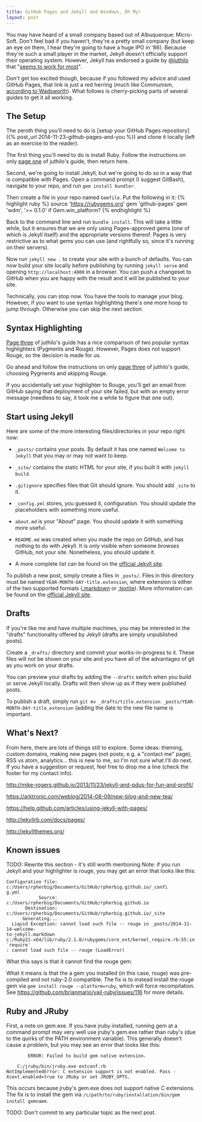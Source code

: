 ```yaml
---
title: GitHub Pages and Jekyll and Windows, Oh My!
layout: post
---
```


You may have heard of a small company based out of Albuquerque: Micro-Soft. Don't feel bad if you haven't, they're a pretty small company (but keep an eye on them, I hear they're going to have a huge IPO in '86). Because they're such a small player in the market, Jekyll doesn't officially support their operating system. However, Jekyll has endorsed a guide by [@juthilo](https://twitter.com/juthilo) that "[seems to work for most](http://jekyll-windows.juthilo.com/)".

Don't get too excited though, because if you followed my advice and used GitHub Pages, that link is just a red herring (much like Communism, [according to Wadsworth](http://www.imdb.com/title/tt0088930/quotes)). What follows is cherry-picking parts of several guides to get it all working.

## The Setup

The zeroth thing you'll need to do is [setup your GitHub Pages repository]({% post_url 2014-11-23-github-pages-and-you %}) and clone it locally (left as an exercise to the reader).

The first thing you'll need to do is install Ruby. Follow the instructions on only [page one](http://jekyll-windows.juthilo.com/1-ruby-and-devkit/) of juthilo's guide, then return here.

Second, we're going to install Jekyll, but we're going to do so in a way that is compatible with Pages. Open a command prompt (I suggest GitBash), navigate to your repo, and run `gem install bundler`.

Then create a file in your repo named `Gemfile`. Put the following in it:
{% highlight ruby %}
source 'https://rubygems.org'
gem 'github-pages'
gem 'wdm', '>= 0.1.0' if Gem.win_platform?
{% endhighlight %}

Back to the command line and run `bundle install`. This will take a little while, but it ensures that we are only using Pages-approved gems (one of which is Jekyll itself) and the appropriate versions thereof. Pages is very restrictive as to what gems you can use (and rightfully so, since it's running on their servers).

Now run `jekyll new .` to create your site with a bunch of defaults. You can now build your site locally before publishing by running `jekyll serve` and opening `http://localhost:4000` in a browser. You can push a changeset to GitHub when you are happy with the result and it will be published to your site.

Technically, you can stop now. You have the tools to manage your blog. However, if you want to use syntax highlighting there's one more hoop to jump through. Otherwise you can skip the next section.

## Syntax Highlighting

[Page three](http://jekyll-windows.juthilo.com/3-syntax-highlighting/) of juthilo's guide has a nice comparison of two popular syntax highlighters (Pygments and Rouge). However, Pages does not support Rouge, so the decision is made for us.

Go ahead and follow the instructions on only [page three](http://jekyll-windows.juthilo.com/3-syntax-highlighting/) of juthilo's guide, choosing Pygments and skipping Rouge.

If you accidentally set your highlighter to Rouge, you'll get an email from GitHub saying that deployment of your site failed, but with an empty error message (needless to say, it took me a while to figure that one out).

## Start using Jekyll

Here are some of the more interesting files/directories in your repo right now:

* `_posts/` contains your posts. By default it has one named `Welcome to Jekyll` that you may or may not want to keep.

* `_site/` contains the static HTML for your site, if you built it with `jekyll build`.

* `.gitignore` specifies files that Git should ignore. You should add `_site` to it.

* `_config.yml` stores, you guessed it, configuration. You should update the placeholders with something more useful.

* `about.md` is your "About" page. You should update it with something more useful.

* `README.md` was created when you made the repo on GitHub, and has nothing to do with Jekyll. It is only visible when someone browses GitHub, not your site. Nonetheless, you should update it.

* A more complete list can be found on the [official Jekyll site](http://jekyllrb.com/docs/structure/).

To publish a new post, simply create a files in `_posts/`. Files in this directory must be named `YEAR-MONTH-DAY-title.extension`, where extension is either of the two supported formats ([.markdown](http://daringfireball.net/projects/markdown/) or [.textile](http://redcloth.org/textile)). More information can be found on the [official Jekyll site](http://jekyllrb.com/docs/posts/).

## Drafts

If you're like me and have multiple machines, you may be interested in the "drafts" functionality offered by Jekyll (drafts are simply unpublished posts).

Create a `_drafts/` directory and commit your works-in-progress to it. These files will not be shown on your site and you have all of the advantages of git as you work on your drafts.

You can preview your drafts by adding the `--drafts` switch when you build or serve Jekyll locally. Drafts will then show up as if they were published posts.

To publish a draft, simply run `git mv _drafts/title.extension _posts/YEAR-MONTH-DAY-title.extension` (adding the date to the new file name is important.

## What's Next?

From here, there are lots of things still to explore. Some ideas: theming, custom domains, making new pages (not posts; e.g. a "contact me" page), RSS vs atom, analytics... this is new to me, so I'm not sure what I'll do next. If you have a suggestion or request, feel free to drop me a line (check the footer for my contact info).




http://mike-rogers.github.io/2013/11/23/jekyll-and-pdus-for-fun-and-profit/

https://arktronic.com/weblog/2014-08-09/new-blog-and-new-tea/

https://help.github.com/articles/using-jekyll-with-pages/

http://jekyllrb.com/docs/pages/

http://jekyllthemes.org/

## Known issues

TODO: Rewrite this section - it's still worth mentioning
Note: if you run Jekyll and your highlighter is rouge, you may get an error that looks like this:

~~~
Configuration file: c:/Users/rpherbig/Documents/GitHub/rpherbig.github.io/_confi
g.yml
            Source: c:/Users/rpherbig/Documents/GitHub/rpherbig.github.io
       Destination: c:/Users/rpherbig/Documents/GitHub/rpherbig.github.io/_site
      Generating...
  Liquid Exception: cannot load such file -- rouge in _posts/2014-11-14-welcome-
to-jekyll.markdown
c:/Ruby21-x64/lib/ruby/2.1.0/rubygems/core_ext/kernel_require.rb:55:in `require'
: cannot load such file -- rouge (LoadError)
~~~

What this says is that it cannot find the rouge gem.

What it means is that the a gem you installed (in this case, rouge) was pre-compiled and not ruby-2.0 compatible. The fix is to instead install the rouge gem via `gem install rouge --platform=ruby`, which will force recompilation. See https://github.com/brianmario/yajl-ruby/issues/116 for more details.

## Ruby and JRuby

First, a note on gem.exe. If you have jruby installed, running gem at a command prompt may very well use jruby's gem.exe rather than ruby's (due to the quirks of the PATH environment variable). This generally doesn't cause a problem, but you may see an error that looks like this:

~~~
        ERROR: Failed to build gem native extension.

    C:/jruby/bin/jruby.exe extconf.rb
NotImplementedError: C extension support is not enabled. Pass -Xcext.enabled=true to JRuby or set JRUBY_OPTS.
~~~

This occurs because jruby's gem.exe does not support native C extensions. The fix is to install the gem via `/c/path/to/ruby/installation/bin/gem install gemname`.


TODO: Don't commit to any particular topic as the next post.
